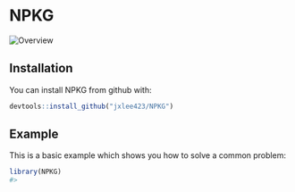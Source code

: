 # NPKG

![Overview](./docs/NPKG_model.png)

## Installation

You can install NPKG from github with:

``` r
devtools::install_github("jxlee423/NPKG")
```

## Example

This is a basic example which shows you how to solve a common problem:

``` r
library(NPKG)
#> 
```
